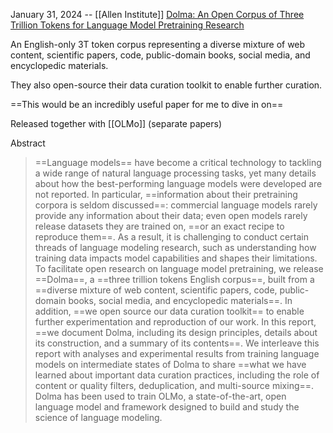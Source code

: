 January 31, 2024 -- [[Allen Institute]]
[Dolma: An Open Corpus of Three Trillion Tokens for Language Model Pretraining Research](https://arxiv.org/abs/2402.00159)

An English-only 3T token corpus representing a diverse mixture of web content, scientific papers, code, public-domain books, social media, and encyclopedic materials.

They also open-source their data curation toolkit to enable further curation.

==This would be an incredibly useful paper for me to dive in on==

Released together with [[OLMo]] (separate papers)

Abstract
> ==Language models== have become a critical technology to tackling a wide range of natural language processing tasks, yet many details about how the best-performing language models were developed are not reported. In particular, ==information about their pretraining corpora is seldom discussed==: commercial language models rarely provide any information about their data; even open models rarely release datasets they are trained on, ==or an exact recipe to reproduce them==. As a result, it is challenging to conduct certain threads of language modeling research, such as understanding how training data impacts model capabilities and shapes their limitations. To facilitate open research on language model pretraining, we release ==Dolma==, a ==three trillion tokens English corpus==, built from a ==diverse mixture of web content, scientific papers, code, public-domain books, social media, and encyclopedic materials==. In addition, ==we open source our data curation toolkit== to enable further experimentation and reproduction of our work. In this report, ==we document Dolma, including its design principles, details about its construction, and a summary of its contents==. We interleave this report with analyses and experimental results from training language models on intermediate states of Dolma to share ==what we have learned about important data curation practices, including the role of content or quality filters, deduplication, and multi-source mixing==. Dolma has been used to train OLMo, a state-of-the-art, open language model and framework designed to build and study the science of language modeling.